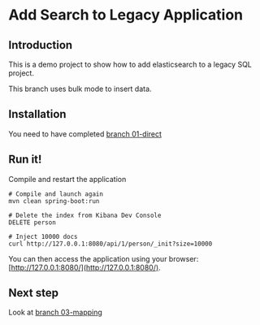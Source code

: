 Add Search to Legacy Application
================================

Introduction
------------

This is a demo project to show how to add elasticsearch to a legacy SQL project.

This branch uses bulk mode to insert data.

Installation
------------

You need to have completed [branch 01-direct](https://github.com/dadoonet/legacy-search/tree/01-direct)

Run it!
-------

Compile and restart the application

```
# Compile and launch again
mvn clean spring-boot:run

# Delete the index from Kibana Dev Console
DELETE person

# Inject 10000 docs
curl http://127.0.0.1:8080/api/1/person/_init?size=10000
```

You can then access the application using your browser: [http://127.0.0.1:8080/](http://127.0.0.1:8080/).

Next step
---------

Look at [branch 03-mapping](https://github.com/dadoonet/legacy-search/tree/03-mapping)
